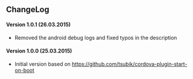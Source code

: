 ## ChangeLog
#### Version 1.0.1 (26.03.2015)
- Removed the android debug logs and fixed typos in the description
#### Version 1.0.0 (25.03.2015)
- Initial version based on https://github.com/tsubik/cordova-plugin-start-on-boot